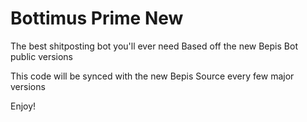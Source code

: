 # Bottimus Prime New
The best shitposting bot you'll ever need
Based off the new Bepis Bot public versions

This code will be synced with the new Bepis Source every few major versions

Enjoy!
